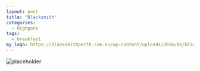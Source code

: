 ```yaml
---
layout: post
title: "Blacksmith"
categories:
  - Highgate
tags:
  - breakfast
my_logo: https://blacksmithperth.com.au/wp-content/uploads/2016/06/blacksmith_logo-1.png
---
```


![placeholder](https://blacksmithperth.com.au/wp-content/uploads/2016/06/blacksmith_logo-1.png "Large example image")